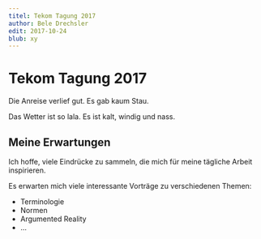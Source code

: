 ```yaml
---
titel: Tekom Tagung 2017
author: Bele Drechsler
edit: 2017-10-24
blub: xy
---
```


# Tekom Tagung 2017

Die Anreise verlief gut. Es gab kaum Stau.

Das Wetter ist so lala. Es ist kalt, windig und nass.

## Meine Erwartungen

Ich hoffe, viele Eindrücke zu sammeln, die mich für meine tägliche Arbeit inspirieren. 

Es erwarten mich viele interessante Vorträge zu verschiedenen Themen:

* Terminologie
* Normen
* Argumented Reality
* ...
